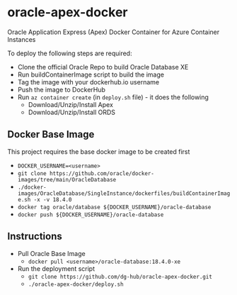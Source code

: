 # oracle-apex-docker
Oracle Application Express (Apex) Docker Container for Azure Container Instances

To deploy the following steps are required:
 - Clone the official Oracle Repo to build Oracle Database XE
 - Run buildContainerImage script to build the image
 - Tag the image with your dockerhub.io username
 - Push the image to DockerHub
 - Run `az container create` (in `deploy.sh` file) - it does the following
   - Download/Unzip/Install Apex
   - Download/Unzip/Install ORDS


## Docker Base Image
This project requires the base docker image to be created first
 - `DOCKER_USERNAME=<username>`
 - `git clone https://github.com/oracle/docker-images/tree/main/OracleDatabase`
 - `./docker-images/OracleDatabase/SingleInstance/dockerfiles/buildContainerImage.sh -x -v 18.4.0`
 - `docker tag oracle/database ${DOCKER_USERNAME}/oracle-database`
 - `docker push ${DOCKER_USERNAME}/oracle-database`

## Instructions
 - Pull Oracle Base Image
   - `docker pull <username>/oracle-database:18.4.0-xe`
 - Run the deployment script 
   - `git clone https://github.com/dg-hub/oracle-apex-docker.git`
   - `./oracle-apex-docker/deploy.sh`
